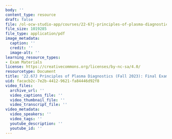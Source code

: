 ```yaml
---
body: ''
content_type: resource
draft: false
file: /ol-ocw-studio-app/courses/22-67j-principles-of-plasma-diagnostics-fall-2023/mit22_67j_f23_final_exam.pdf
file_size: 1019285
file_type: application/pdf
image_metadata:
  caption: ''
  credit: ''
  image-alt: ''
learning_resource_types:
- Exam Materials
license: https://creativecommons.org/licenses/by-nc-sa/4.0/
resourcetype: Document
title: '22.67J Principles of Plasma Diagnostics (Fall 2023): Final Exam Example'
uid: facacb2c-7e2b-4412-9621-fa84446d92f8
video_files:
  archive_url: ''
  video_captions_file: ''
  video_thumbnail_file: ''
  video_transcript_file: ''
video_metadata:
  video_speakers: ''
  video_tags: ''
  youtube_description: ''
  youtube_id: ''
---
```

